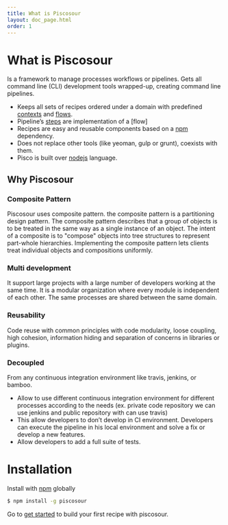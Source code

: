 ```yaml
---
title: What is Piscosour
layout: doc_page.html
order: 1
---
```


# What is Piscosour

Is a framework to manage processes workflows or pipelines. Gets all command line (CLI) development tools wrapped-up, creating command line pipelines.

- Keeps all sets of recipes ordered under a domain with predefined [contexts](./guides/01-contexts.md) and [flows](./guides/03-flows.md).
- Pipeline’s [steps](./guides/02-steps.md) are implementation of a [flow]
- Recipes are easy and reusable components based on a [npm](https://www.npmjs.com) dependency.
- Does not replace other tools (like yeoman, gulp or grunt), coexists with them.
- Pisco is built over [nodejs](https://nodejs.org/) language.

## Why Piscosour

### Composite Pattern

Piscosour uses composite pattern. the composite pattern is a partitioning design pattern. The composite pattern describes that a group of objects is to be treated in the same way as a single instance of an object. The intent of a composite is to "compose" objects into tree structures to represent part-whole hierarchies. Implementing the composite pattern lets clients treat individual objects and compositions uniformly.

### Multi development

It support large projects with a large number of developers working at the same time. It is a modular organization where every module is independent of each other. The same processes are shared between the same domain.

### Reusability

Code reuse with common principles with code modularity, loose coupling, high cohesion, information hiding and separation of concerns in libraries or plugins.

### Decoupled

From any continuous integration environment like travis, jenkins, or bamboo. 
- Allow to use different continuous integration environment for different processes according to the needs (ex. private code repository we can use jenkins and public repository with can use travis)
- This allow developers to don’t develop in CI environment. Developers can execute the pipeline in his local environment and solve a fix or develop a new features.
- Allow developers to add a full suite of tests.


# Installation

Install with [npm](https://npmjs.org) globally

```bash
$ npm install -g piscosour
```

Go to [get started](get_started.md) to build your first recipe with piscosour.